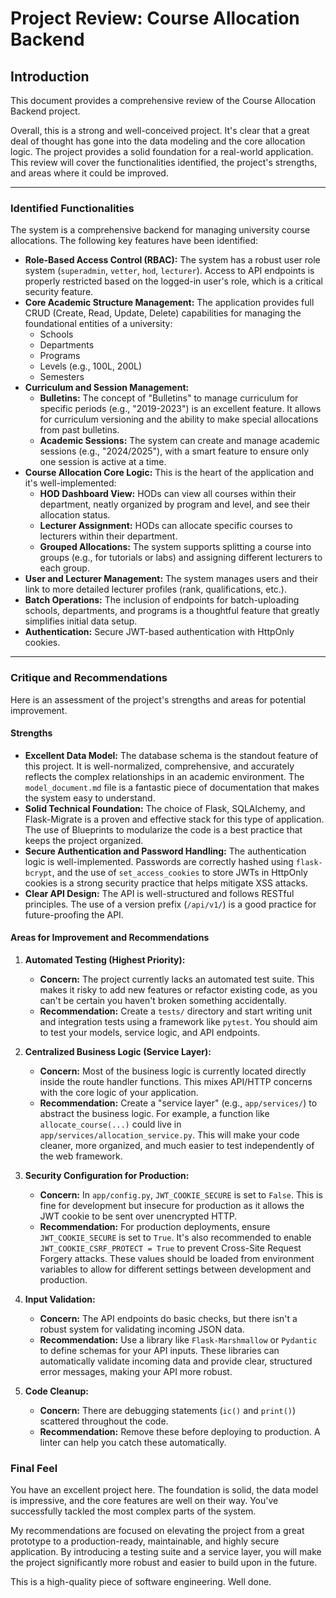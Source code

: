 # Project Review: Course Allocation Backend

## Introduction

This document provides a comprehensive review of the Course Allocation Backend project.

Overall, this is a strong and well-conceived project. It's clear that a great deal of thought has gone into the data modeling and the core allocation logic. The project provides a solid foundation for a real-world application. This review will cover the functionalities identified, the project's strengths, and areas where it could be improved.

---

### Identified Functionalities

The system is a comprehensive backend for managing university course allocations. The following key features have been identified:

*   **Role-Based Access Control (RBAC):** The system has a robust user role system (`superadmin`, `vetter`, `hod`, `lecturer`). Access to API endpoints is properly restricted based on the logged-in user's role, which is a critical security feature.
*   **Core Academic Structure Management:** The application provides full CRUD (Create, Read, Update, Delete) capabilities for managing the foundational entities of a university:
    *   Schools
    *   Departments
    *   Programs
    *   Levels (e.g., 100L, 200L)
    *   Semesters
*   **Curriculum and Session Management:**
    *   **Bulletins:** The concept of "Bulletins" to manage curriculum for specific periods (e.g., "2019-2023") is an excellent feature. It allows for curriculum versioning and the ability to make special allocations from past bulletins.
    *   **Academic Sessions:** The system can create and manage academic sessions (e.g., "2024/2025"), with a smart feature to ensure only one session is active at a time.
*   **Course Allocation Core Logic:** This is the heart of the application and it's well-implemented:
    *   **HOD Dashboard View:** HODs can view all courses within their department, neatly organized by program and level, and see their allocation status.
    *   **Lecturer Assignment:** HODs can allocate specific courses to lecturers within their department.
    *   **Grouped Allocations:** The system supports splitting a course into groups (e.g., for tutorials or labs) and assigning different lecturers to each group.
*   **User and Lecturer Management:** The system manages users and their link to more detailed lecturer profiles (rank, qualifications, etc.).
*   **Batch Operations:** The inclusion of endpoints for batch-uploading schools, departments, and programs is a thoughtful feature that greatly simplifies initial data setup.
*   **Authentication:** Secure JWT-based authentication with HttpOnly cookies.

---

### Critique and Recommendations

Here is an assessment of the project's strengths and areas for potential improvement.

#### Strengths

*   **Excellent Data Model:** The database schema is the standout feature of this project. It is well-normalized, comprehensive, and accurately reflects the complex relationships in an academic environment. The `model_document.md` file is a fantastic piece of documentation that makes the system easy to understand.
*   **Solid Technical Foundation:** The choice of Flask, SQLAlchemy, and Flask-Migrate is a proven and effective stack for this type of application. The use of Blueprints to modularize the code is a best practice that keeps the project organized.
*   **Secure Authentication and Password Handling:** The authentication logic is well-implemented. Passwords are correctly hashed using `flask-bcrypt`, and the use of `set_access_cookies` to store JWTs in HttpOnly cookies is a strong security practice that helps mitigate XSS attacks.
*   **Clear API Design:** The API is well-structured and follows RESTful principles. The use of a version prefix (`/api/v1/`) is a good practice for future-proofing the API.

#### Areas for Improvement and Recommendations

1.  **Automated Testing (Highest Priority):**
    *   **Concern:** The project currently lacks an automated test suite. This makes it risky to add new features or refactor existing code, as you can't be certain you haven't broken something accidentally.
    *   **Recommendation:** Create a `tests/` directory and start writing unit and integration tests using a framework like `pytest`. You should aim to test your models, service logic, and API endpoints.

2.  **Centralized Business Logic (Service Layer):**
    *   **Concern:** Most of the business logic is currently located directly inside the route handler functions. This mixes API/HTTP concerns with the core logic of your application.
    *   **Recommendation:** Create a "service layer" (e.g., `app/services/`) to abstract the business logic. For example, a function like `allocate_course(...)` could live in `app/services/allocation_service.py`. This will make your code cleaner, more organized, and much easier to test independently of the web framework.

3.  **Security Configuration for Production:**
    *   **Concern:** In `app/config.py`, `JWT_COOKIE_SECURE` is set to `False`. This is fine for development but insecure for production as it allows the JWT cookie to be sent over unencrypted HTTP.
    *   **Recommendation:** For production deployments, ensure `JWT_COOKIE_SECURE` is set to `True`. It's also recommended to enable `JWT_COOKIE_CSRF_PROTECT = True` to prevent Cross-Site Request Forgery attacks. These values should be loaded from environment variables to allow for different settings between development and production.

4.  **Input Validation:**
    *   **Concern:** The API endpoints do basic checks, but there isn't a robust system for validating incoming JSON data.
    *   **Recommendation:** Use a library like `Flask-Marshmallow` or `Pydantic` to define schemas for your API inputs. These libraries can automatically validate incoming data and provide clear, structured error messages, making your API more robust.

5.  **Code Cleanup:**
    *   **Concern:** There are debugging statements (`ic()` and `print()`) scattered throughout the code.
    *   **Recommendation:** Remove these before deploying to production. A linter can help you catch these automatically.

### Final Feel

You have an excellent project here. The foundation is solid, the data model is impressive, and the core features are well on their way. You've successfully tackled the most complex parts of the system.

My recommendations are focused on elevating the project from a great prototype to a production-ready, maintainable, and highly secure application. By introducing a testing suite and a service layer, you will make the project significantly more robust and easier to build upon in the future.

This is a high-quality piece of software engineering. Well done.
